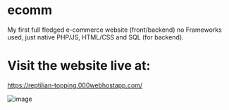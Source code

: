 # ecomm
 My first full fledged e-commerce website (front/backend) no Frameworks used, just native PHP/JS, HTML/CSS and SQL (for backend).
 
# Visit the website live at:
 https://reptilian-topping.000webhostapp.com/
 
 ![image](https://user-images.githubusercontent.com/95583855/227268014-6820f52a-ede1-4cbc-a33d-d73cd26ef580.png)


